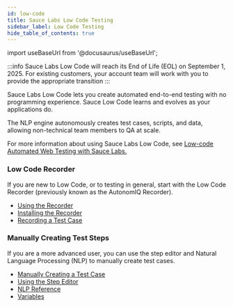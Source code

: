 ```yaml
---
id: low-code
title: Sauce Labs Low Code Testing
sidebar_label: Low Code Testing
hide_table_of_contents: true
---
```


import useBaseUrl from '@docusaurus/useBaseUrl';

:::info
Sauce Labs Low Code will reach its End of Life (EOL) on September 1, 2025. For existing customers, your account team will work with you to provide the appropriate transition
:::

Sauce Labs Low Code lets you create automated end-to-end testing with no programming experience. Sauce Low Code learns and evolves as your applications do.

The NLP engine autonomously creates test cases, scripts, and data, allowing non-technical team members to QA at scale.

For more information about using Sauce Labs Low Code, see <a href="https://www.youtube.com/watch?v=We20yocI4j4">Low-code Automated Web Testing with Sauce Labs.</a>

<div>
  <div className="box boxwidetop card">
    <div className="container">
    <h3>Low Code Recorder</h3>
    <p>
        If you are new to Low Code, or to testing in general, start with the Low Code Recorder (previously known as the AutonomIQ Recorder).
    <ul>
    <li><a href="/dev/low-code/projects/test-cases/#using-the-recorder">Using the Recorder</a></li>
    <li><a href="/dev/low-code/projects/test-cases/#installing-the-recorder">Installing the Recorder</a></li>
    <li><a href="/dev/low-code/projects/test-cases/#recording-a-test-case">Recording a Test Case</a></li>
    </ul>
    </p>
    </div>
  </div>
</div>
<div>
  <div className="box boxwidetop card">
    <div className="container">
    <h3>Manually Creating Test Steps</h3>
    <p>
        If you are a more advanced user, you can use the step editor and Natural Language Processing (NLP) to manually create test cases.
    <ul>
    <li><a href="/dev/low-code/projects/test-cases/#manually-creating-a-test-case">Manually Creating a Test Case</a></li>
    <li><a href="/dev/low-code/projects/test-cases/#using-the-step-editor">Using the Step Editor</a></li>
    <li><a href="/dev/low-code/nlp-reference">NLP Reference</a></li>
    <li><a href="/dev/low-code/variables">Variables</a></li>
    </ul>
    </p>
    </div>
  </div>
</div>
